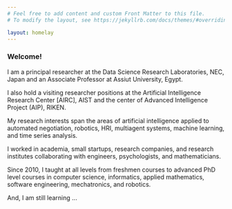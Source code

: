 ```yaml
---
# Feel free to add content and custom Front Matter to this file.
# To modify the layout, see https://jekyllrb.com/docs/themes/#overriding-theme-defaults

layout: homelay
---
```



### Welcome!

I am a principal researcher at the Data Science Research Laboratories, NEC, Japan  and an Associate Professor at Assiut University, Egypt.

I also hold a visiting researcher positions at  the Artificial Intelligence Research Center [AIRC], AIST and the center of Advanced Intelligence Project (AIP), RIKEN.

My research interests span the areas of artificial intelligence applied to automated negotiation, robotics, HRI, multiagent systems, machine learning, and time series analysis.

I worked in academia, small startups, research companies, and research institutes collaborating with engineers, psychologists, and mathematicians.

Since 2010, I taught at all levels from freshmen courses to advanced PhD level courses in computer science, informatics, applied mathematics, software engineering, mechatronics, and robotics.

And, I am still learning ...

<!-- <div class="container"> -->
<!-- <div class="row"> -->
<!-- <center> -->
<!-- <img src="{{ site.url }}{{ site.baseurl }}/images/banner.jpg" width="100%"/><br/> -->
<!-- Examples of Feynman diagrams. <br/> -->
<!-- Feynman R., The theory of positrons. <i>Phys. Rev.</i> (1949) -->
<!-- </center> -->
<!-- </div> -->
<!-- </div> -->
<!-- <br/> -->
<!--  -->
